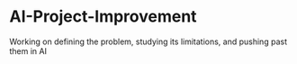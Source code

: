 # AI-Project-Improvement
Working on defining the problem, studying its limitations, and pushing past them in AI
